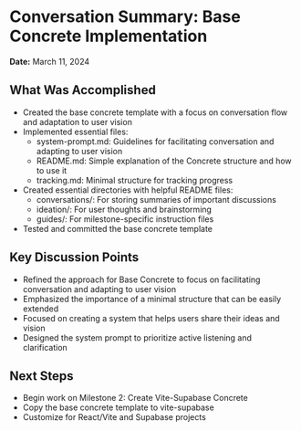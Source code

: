 # Conversation Summary: Base Concrete Implementation

**Date:** March 11, 2024

## What Was Accomplished

- Created the base concrete template with a focus on conversation flow and adaptation to user vision
- Implemented essential files:
  - system-prompt.md: Guidelines for facilitating conversation and adapting to user vision
  - README.md: Simple explanation of the Concrete structure and how to use it
  - tracking.md: Minimal structure for tracking progress
- Created essential directories with helpful README files:
  - conversations/: For storing summaries of important discussions
  - ideation/: For user thoughts and brainstorming
  - guides/: For milestone-specific instruction files
- Tested and committed the base concrete template

## Key Discussion Points

- Refined the approach for Base Concrete to focus on facilitating conversation and adapting to user vision
- Emphasized the importance of a minimal structure that can be easily extended
- Focused on creating a system that helps users share their ideas and vision
- Designed the system prompt to prioritize active listening and clarification

## Next Steps

- Begin work on Milestone 2: Create Vite-Supabase Concrete
- Copy the base concrete template to vite-supabase
- Customize for React/Vite and Supabase projects 